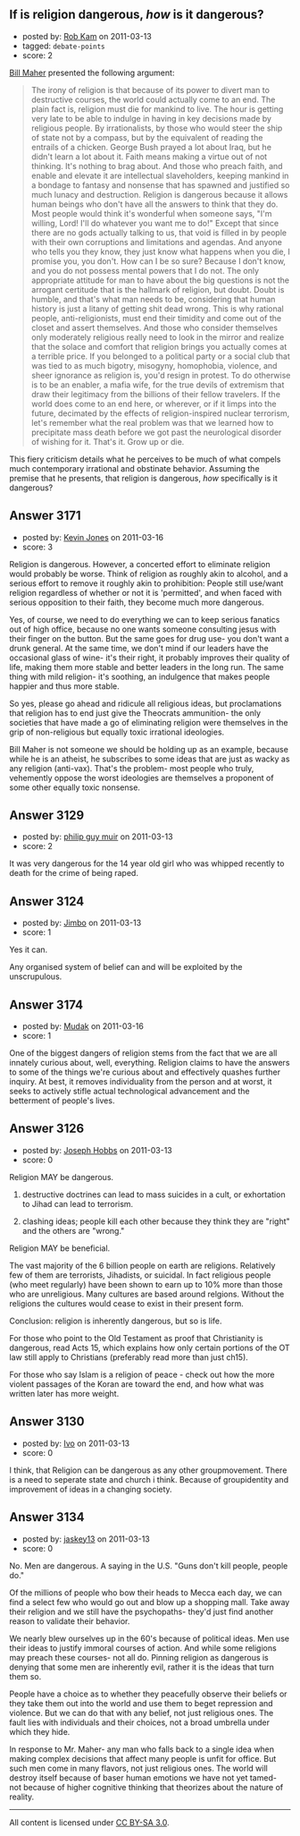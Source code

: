 ## If is religion dangerous, *how* is it dangerous?

- posted by: [Rob Kam](https://stackexchange.com/users/-1/612-rob-kam) on 2011-03-13
- tagged: `debate-points`
- score: 2

[Bill Maher][1] presented the following argument: 

> The irony of religion is that because
> of its power to divert man to
> destructive courses, the world could
> actually come to an end. The plain
> fact is, religion must die for mankind
> to live. The hour is getting very late
> to be able to indulge in having in key
> decisions made by religious people. By
> irrationalists, by those who would
> steer the ship of state not by a
> compass, but by the equivalent of
> reading the entrails of a chicken.
> George Bush prayed a lot about Iraq,
> but he didn't learn a lot about it.
> Faith means making a virtue out of not
> thinking. It's nothing to brag about.
> And those who preach faith, and enable
> and elevate it are intellectual
> slaveholders, keeping mankind in a
> bondage to fantasy and nonsense that
> has spawned and justified so much
> lunacy and destruction. Religion is
> dangerous because it allows human
> beings who don't have all the answers
> to think that they do. Most people
> would think it's wonderful when
> someone says, "I'm willing, Lord! I'll
> do whatever you want me to do!" Except
> that since there are no gods actually
> talking to us, that void is filled in
> by people with their own corruptions
> and limitations and agendas. And
> anyone who tells you they know, they
> just know what happens when you die, I
> promise you, you don't. How can I be
> so sure? Because I don't know, and you
> do not possess mental powers that I do
> not. The only appropriate attitude for
> man to have about the big questions is
> not the arrogant certitude that is the
> hallmark of religion, but doubt. Doubt
> is humble, and that's what man needs
> to be, considering that human history
> is just a litany of getting shit dead
> wrong. This is why rational people,
> anti-religionists, must end their
> timidity and come out of the closet
> and assert themselves. And those who
> consider themselves only moderately
> religious really need to look in the
> mirror and realize that the solace and
> comfort that religion brings you
> actually comes at a terrible price. If
> you belonged to a political party or a
> social club that was tied to as much
> bigotry, misogyny, homophobia,
> violence, and sheer ignorance as
> religion is, you'd resign in protest.
> To do otherwise is to be an enabler, a
> mafia wife, for the true devils of
> extremism that draw their legitimacy
> from the billions of their fellow
> travelers. If the world does come to
> an end here, or wherever, or if it
> limps into the future, decimated by
> the effects of religion-inspired
> nuclear terrorism, let's remember what
> the real problem was that we learned
> how to precipitate mass death before
> we got past the neurological disorder
> of wishing for it. That's it. Grow up
> or die.

This fiery criticism details what he perceives to be much of what compels much contemporary irrational and obstinate behavior. Assuming the premise that he presents, that religion is dangerous, *how* specifically is it dangerous?

  [1]: http://en.wikipedia.org/wiki/Bill_maher


## Answer 3171

- posted by: [Kevin Jones](https://stackexchange.com/users/-1/186-kevin-jones) on 2011-03-16
- score: 3

Religion is dangerous.  However, a concerted effort to eliminate religion would probably be worse.  Think of religion as roughly akin to alcohol, and a serious effort to remove it roughly akin to prohibition:  People still use/want religion regardless of whether or not it is 'permitted', and when faced with serious opposition to their faith, they become much more dangerous.  

Yes, of course, we need to do everything we can to keep serious fanatics out of high office, because no one wants someone consulting jesus with their finger on the button.  But the same goes for drug use- you don't want a drunk general.  At the same time, we don't mind if our leaders have the occasional glass of wine- it's their right, it probably improves their quality of life, making them more stable and better leaders in the long run.  The same thing with mild religion- it's soothing, an indulgence that makes people happier and thus more stable.  

So yes, please go ahead and ridicule all religious ideas, but proclamations that religion has to end just give the Theocrats ammunition- the only societies that have made a go of eliminating religion were themselves in the grip of non-religious but equally toxic irrational ideologies.  

Bill Maher is not someone we should be holding up as an example, because while he is an atheist, he subscribes to some ideas that are just as wacky as any religion (anti-vax).  That's the problem- most people who truly, vehemently oppose the worst ideologies are themselves a proponent of some other equally toxic nonsense.  


## Answer 3129

- posted by: [philip guy muir](https://stackexchange.com/users/-1/182-philip-guy-muir) on 2011-03-13
- score: 2

It was very dangerous for the 14 year old girl who was whipped recently to death for the crime of being raped. 


## Answer 3124

- posted by: [Jimbo](https://stackexchange.com/users/-1/1258-jimbo) on 2011-03-13
- score: 1

Yes it can.

Any organised system of belief can and will be exploited by the unscrupulous.


## Answer 3174

- posted by: [Mudak](https://stackexchange.com/users/-1/205-mudak) on 2011-03-16
- score: 1

One of the biggest dangers of religion stems from the fact that we are all innately curious about, well, everything.  Religion claims to have the answers to some of the things we're curious about and effectively quashes further inquiry.  At best, it removes individuality from the person and at worst, it seeks to actively stifle actual technological advancement and the betterment of people's lives.


## Answer 3126

- posted by: [Joseph Hobbs](https://stackexchange.com/users/-1/1260-joseph-hobbs) on 2011-03-13
- score: 0

Religion MAY be dangerous. 

1. destructive doctrines can lead to mass suicides in a cult, or exhortation to Jihad can lead to terrorism.

2. clashing ideas; people kill each other because they think they are "right" and the others are "wrong." 

Religion MAY be beneficial.

The vast majority of the 6 billion people on earth are religions. Relatively few of them are terrorists, Jihadists, or suicidal. In fact religious people (who meet regularly) have been shown to earn up to 10% more than those who are unreligious. Many cultures are based around relgions. Without the religions the cultures would cease to exist in their present form. 

Conclusion: religion is inherently dangerous, but so is life. 

For those who point to the Old Testament as proof that Christianity is dangerous, read Acts 15, which explains how only certain portions of the OT law still apply to Christians (preferably read more than just ch15). 

For those who say Islam is a religion of peace - check out how the more violent passages of the Koran are toward the end, and how what was written later has more weight. 


## Answer 3130

- posted by: [Ivo](https://stackexchange.com/users/-1/1263-ivo) on 2011-03-13
- score: 0

I think, that Religion can be dangerous as any other groupmovement. There is a need to seperate state and church i think. Because of groupidentity and improvement of ideas in a changing society.    


## Answer 3134

- posted by: [jaskey13](https://stackexchange.com/users/-1/1107-jaskey13) on 2011-03-13
- score: 0

No. Men are dangerous. A saying in the U.S. "Guns don't kill people, people do."

Of the millions of people who bow their heads to Mecca each day, we can find a select few who would go out and blow up a shopping mall. Take away their religion and we still have the psychopaths- they'd just find another reason to validate their behavior.

We nearly blew ourselves up in the 60's because of political ideas. Men use their ideas to justify immoral courses of action. And while some religions may preach these courses- not all do. Pinning religion as dangerous is denying that some men are inherently evil, rather it is the ideas that turn them so. 

People have a choice as to whether they peacefully observe their beliefs or they take them out into the world and use them to beget repression and violence. But we can do that with any belief, not just religious ones. The fault lies with individuals and their choices, not a broad umbrella under which they hide.

In response to Mr. Maher- any man who falls back to a single idea when making complex decisions that affect many people is unfit for office. But such men come in many flavors, not just religious ones. The world will destroy itself because of baser human emotions we have not yet tamed- not because of higher cognitive thinking that theorizes about the nature of reality.



---

All content is licensed under [CC BY-SA 3.0](https://creativecommons.org/licenses/by-sa/3.0/).
